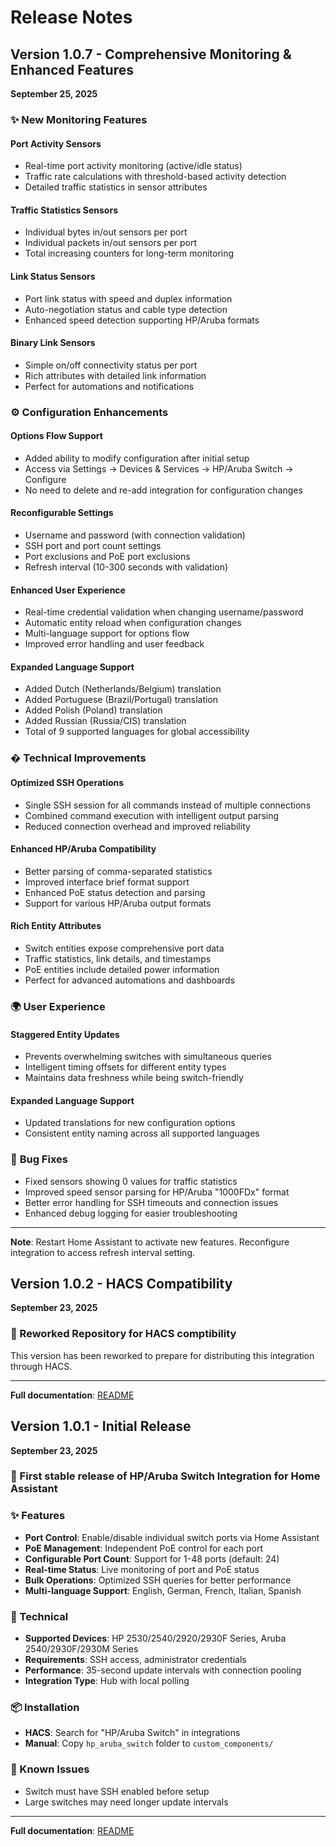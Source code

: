 # Release Notes

## Version 1.0.7 - Comprehensive Monitoring & Enhanced Features
**September 25, 2025**

### ✨ **New Monitoring Features**

#### **Port Activity Sensors**
- Real-time port activity monitoring (active/idle status)
- Traffic rate calculations with threshold-based activity detection
- Detailed traffic statistics in sensor attributes

#### **Traffic Statistics Sensors** 
- Individual bytes in/out sensors per port
- Individual packets in/out sensors per port
- Total increasing counters for long-term monitoring

#### **Link Status Sensors**
- Port link status with speed and duplex information
- Auto-negotiation status and cable type detection
- Enhanced speed detection supporting HP/Aruba formats

#### **Binary Link Sensors**
- Simple on/off connectivity status per port
- Rich attributes with detailed link information
- Perfect for automations and notifications

### ⚙️ **Configuration Enhancements**

#### **Options Flow Support**
- Added ability to modify configuration after initial setup
- Access via Settings → Devices & Services → HP/Aruba Switch → Configure
- No need to delete and re-add integration for configuration changes

#### **Reconfigurable Settings**
- Username and password (with connection validation)
- SSH port and port count settings
- Port exclusions and PoE port exclusions
- Refresh interval (10-300 seconds with validation)

#### **Enhanced User Experience**
- Real-time credential validation when changing username/password
- Automatic entity reload when configuration changes
- Multi-language support for options flow
- Improved error handling and user feedback

#### **Expanded Language Support**
- Added Dutch (Netherlands/Belgium) translation
- Added Portuguese (Brazil/Portugal) translation
- Added Polish (Poland) translation
- Added Russian (Russia/CIS) translation
- Total of 9 supported languages for global accessibility

### � **Technical Improvements**

#### **Optimized SSH Operations** 
- Single SSH session for all commands instead of multiple connections
- Combined command execution with intelligent output parsing
- Reduced connection overhead and improved reliability

#### **Enhanced HP/Aruba Compatibility**
- Better parsing of comma-separated statistics
- Improved interface brief format support  
- Enhanced PoE status detection and parsing
- Support for various HP/Aruba output formats

#### **Rich Entity Attributes**
- Switch entities expose comprehensive port data
- Traffic statistics, link details, and timestamps
- PoE entities include detailed power information
- Perfect for advanced automations and dashboards

### 🌍 **User Experience**

#### **Staggered Entity Updates**
- Prevents overwhelming switches with simultaneous queries
- Intelligent timing offsets for different entity types
- Maintains data freshness while being switch-friendly

#### **Expanded Language Support**
- Updated translations for new configuration options
- Consistent entity naming across all supported languages

### 🐛 **Bug Fixes**

- Fixed sensors showing 0 values for traffic statistics
- Improved speed sensor parsing for HP/Aruba "1000FDx" format
- Better error handling for SSH timeouts and connection issues
- Enhanced debug logging for easier troubleshooting

---
**Note**: Restart Home Assistant to activate new features. Reconfigure integration to access refresh interval setting.

## Version 1.0.2 - HACS Compatibility
**September 23, 2025**

### 🎉 Reworked Repository for HACS comptibility

This version has been reworked to prepare for distributing this integration through HACS.

---
**Full documentation**: [README](https://github.com/farosch/hacs_hp_aruba_switch#readme)

## Version 1.0.1 - Initial Release
**September 23, 2025**

### 🎉 First stable release of HP/Aruba Switch Integration for Home Assistant

### ✨ Features
- **Port Control**: Enable/disable individual switch ports via Home Assistant
- **PoE Management**: Independent PoE control for each port
- **Configurable Port Count**: Support for 1-48 ports (default: 24)
- **Real-time Status**: Live monitoring of port and PoE status
- **Bulk Operations**: Optimized SSH queries for better performance
- **Multi-language Support**: English, German, French, Italian, Spanish

### 🔧 Technical
- **Supported Devices**: HP 2530/2540/2920/2930F Series, Aruba 2540/2930F/2930M Series
- **Requirements**: SSH access, administrator credentials
- **Performance**: 35-second update intervals with connection pooling
- **Integration Type**: Hub with local polling

### 📦 Installation
- **HACS**: Search for "HP/Aruba Switch" in integrations
- **Manual**: Copy `hp_aruba_switch` folder to `custom_components/`

### 🐛 Known Issues
- Switch must have SSH enabled before setup
- Large switches may need longer update intervals

---
**Full documentation**: [README](https://github.com/farosch/hacs_hp_aruba_switch#readme)